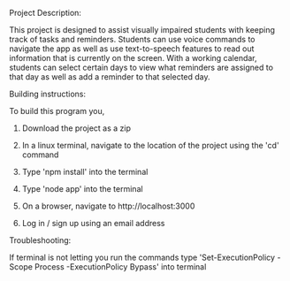 Project Description:

This project is designed to assist visually impaired students with keeping track of tasks and reminders.
Students can use voice commands to navigate the app as well as use text-to-speech features to read out 
information that is currently on the screen. With a working calendar, students can select certain days 
to view what reminders are assigned to that day as well as add a reminder to that selected day.


Building instructions:

To build this program you,

1. Download the project as a zip

2. In a linux terminal, navigate to the location of the project using the 'cd' command

3. Type 'npm install' into the terminal

4. Type 'node app' into the terminal

5. On a browser, navigate to http://localhost:3000

6. Log in / sign up using an email address


Troubleshooting:

If terminal is not letting you run the commands type 'Set-ExecutionPolicy -Scope Process -ExecutionPolicy Bypass' into terminal
